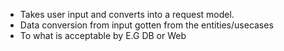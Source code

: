 - Takes user input and converts into a request model.
- Data conversion from input gotten from the entities/usecases
- To what is acceptable by E.G DB or Web
